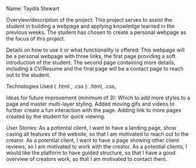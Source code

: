 Name: Taydia Stewart

Overview/description of the project:
This project serves to assist the student in building a webpage and applying knowledge learned in the previous weeks. The student has chosen to create a personal webpage as the focus of this project.

Details on how to use it or what functionality is offered:
This webpage will be a personal webpage with three links, the first page providing a soft introduction of the student. The second page containing more details, including a CV/Resume and the final page will be a contact page to reach out to the student.

Technologies Used ( .html , .css ):
.html, .css, 

Ideas for future improvement (minimum of 3):
Which to add more styles to a page and master multi-layer styling.
Added moving gifs and videos to further create a fun interaction with the page.
Adding link to more pages created by the student for quick viewing.

User Stories:
As a potiental client, I want to have a landing page, show casing all features of the website, so that I am motivated to reach out to the creator.
As a potential client, I want to have a page showing other client reviews, so I am motivated to work with the creator.
As a potential clients, I would like the platform to have guided structure, so  that I have a good overview of creators work, so that I am motivated to contact them.